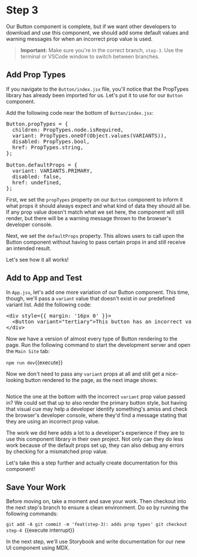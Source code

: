 # Step 3

Our Button component is complete, but if we want other developers to download and use this component, we should add some default values and warning messages for when an incorrect prop value is used.

> **Important:** Make sure you're in the correct branch, `step-3`. Use the terminal or VSCode window to switch between branches.

## Add Prop Types

If you navigate to the `Button/index.jsx` file, you'll notice that the PropTypes library has already been imported for us. Let's put it to use for our `Button` component.

Add the following code near the bottom of `Button/index.jsx`:

<pre class="file" data-filename="./src/components/Button/index.jsx" data-target="insert" data-marker="#step-3_1">Button.propTypes = {
  children: PropTypes.node.isRequired,
  variant: PropTypes.oneOf(Object.values(VARIANTS)),
  disabled: PropTypes.bool,
  href: PropTypes.string,
};

Button.defaultProps = {
  variant: VARIANTS.PRIMARY,
  disabled: false,
  href: undefined,
};
</pre>

First, we set the `propTypes` property on our `Button` component to inform it what props it should always expect and what kind of data they should all be. If any prop value doesn't match what we set here, the component will still render, but there will be a warning message thrown to the browser's developer console.

Next, we set the `defaultProps` property. This allows users to call upon the Button component without having to pass certain props in and still receive an intended result.

Let's see how it all works!

## Add to App and Test

In `App.jsx`, let's add one more variation of our Button component. This time, though, we'll pass a `variant` value that doesn't exist in our predefined variant list. Add the following code:

<pre class="file" data-filename="./src/App.jsx" data-target="insert" data-marker="#step-3_2">&#x3C;div style={{ margin: &#x27;16px 0&#x27; }}&#x3E;
  &#x3C;Button variant=&#x22;tertiary&#x22;&#x3E;This button has an incorrect variant property&#x3C;/Button&#x3E;
&#x3C;/div&#x3E;
</pre>

Now we have a version of almost every type of Button rendering to the page. Run the following command to start the development server and open the `Main Site` tab:

`npm run dev`{{execute}}

Now we don't need to pass any `variant` props at all and still get a nice-looking button rendered to the page, as the next image shows:

![]()

Notice the one at the bottom with the incorrect `variant` prop value passed in? We could set that up to also render the primary button style, but having that visual cue may help a developer identify something's amiss and check the browser's developer console, where they'd find a message stating that they are using an incorrect prop value.

The work we did here adds a lot to a developer's experience if they are to use this component library in their own project. Not only can they do less work because of the default props set up, they can also debug any errors by checking for a mismatched prop value.

Let's take this a step further and actually create documentation for this component!

## Save Your Work

Before moving on, take a moment and save your work. Then checkout into the next step's branch to ensure a clean environment. Do so by running the following commands:

`git add -A
git commit -m 'feat(step-3): adds prop types'
git checkout step-4
`{{execute interrupt}}

In the next step, we'll use Storybook and write documentation for our new UI component using MDX.

